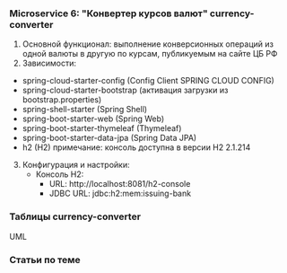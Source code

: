 ### Microservice 6: "Конвертер курсов валют" currency-converter
1. Основной функционал: выполнение конверсионных операций из одной валюты в другую по курсам, публикуемым на сайте ЦБ РФ
2. Зависимости:
  - spring-cloud-starter-config (Config Client SPRING CLOUD CONFIG)
  - spring-cloud-starter-bootstrap (активация загрузки из bootstrap.properties)
  - spring-shell-starter (Spring Shell)
  - spring-boot-starter-web (Spring Web)
  - spring-boot-starter-thymeleaf (Thymeleaf)
  - spring-boot-starter-data-jpa (Spring Data JPA)
  - h2 (H2) примечание: консоль доступна в версии H2 2.1.214
3. Конфигурация и настройки:
   - Консоль H2:
     - URL: http://localhost:8081/h2-console
     - JDBC URL: jdbc:h2:mem:issuing-bank

### Таблицы currency-converter 
  UML 

### Статьи по теме
